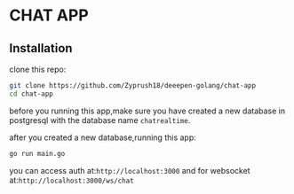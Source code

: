 # CHAT APP

## Installation

clone this repo:
```bash
git clone https://github.com/Zyprush18/deeepen-golang/chat-app
cd chat-app
```

before you running this app,make sure you have created a new database in postgresql with the database name `chatrealtime`.

after you created a new database,running this app:
```bash
go run main.go
```


you can access auth at:`http://localhost:3000` and for websocket at:`http://localhost:3000/ws/chat`